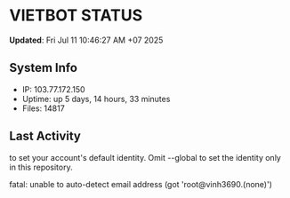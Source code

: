 # VIETBOT STATUS
**Updated**: Fri Jul 11 10:46:27 AM +07 2025

## System Info
- IP: 103.77.172.150
- Uptime: up 5 days, 14 hours, 33 minutes
- Files: 14817

## Last Activity

to set your account's default identity.
Omit --global to set the identity only in this repository.

fatal: unable to auto-detect email address (got 'root@vinh3690.(none)')
